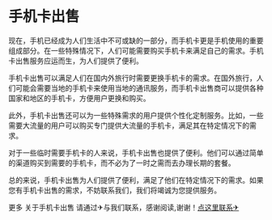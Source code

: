 # 手机卡出售

现在，手机已经成为人们生活中不可或缺的一部分，而手机卡更是手机使用的重要组成部分。在一些特殊情况下，人们可能需要购买手机卡来满足自己的需求。手机卡出售服务应运而生，为人们提供了便利。

手机卡出售可以满足人们在国内外旅行时需要更换手机卡的需求。在国外旅行，人们可能会需要当地的手机卡来使用当地的通讯服务，而手机卡出售商可以提供各种国家和地区的手机卡，方便用户更换和购买。

此外，手机卡出售还可以为一些特殊需求的用户提供个性化定制服务。比如，一些需要大流量的用户可以购买专门提供大流量的手机卡，满足其在特定情况下的需求。

对于一些临时需要手机卡的人来说，手机卡出售也提供了便利。他们可以通过简单的渠道购买到需要的手机卡，而不必为了一时之需而去办理长期的套餐。

总的来说，手机卡出售为人们提供了便利，满足了他们在特定情况下的需求。如果您有手机卡出售的需求，不妨联系我们，我们将竭诚为您提供服务。

更多 关于手机卡出售 请通过✈与我们联系，感谢阅读,谢谢！[点这里联系✈](https://1.k02.cc)